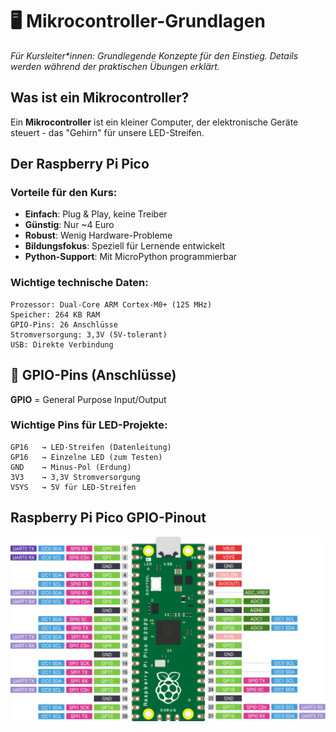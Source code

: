 # 🖥️ Mikrocontroller-Grundlagen

*Für Kursleiter\*innen: Grundlegende Konzepte für den Einstieg. Details werden während der praktischen Übungen erklärt.*

## Was ist ein Mikrocontroller?
Ein **Mikrocontroller** ist ein kleiner Computer, der elektronische Geräte steuert - das "Gehirn" für unsere LED-Streifen.

## Der Raspberry Pi Pico

### Vorteile für den Kurs:
- **Einfach**: Plug & Play, keine Treiber
- **Günstig**: Nur ~4 Euro
- **Robust**: Wenig Hardware-Probleme
- **Bildungsfokus**: Speziell für Lernende entwickelt
- **Python-Support**: Mit MicroPython programmierbar

### Wichtige technische Daten:
```
Prozessor: Dual-Core ARM Cortex-M0+ (125 MHz)
Speicher: 264 KB RAM 
GPIO-Pins: 26 Anschlüsse
Stromversorgung: 3,3V (5V-tolerant)
USB: Direkte Verbindung
```

## 🔌 GPIO-Pins (Anschlüsse)

**GPIO** = General Purpose Input/Output

### Wichtige Pins für LED-Projekte:
```
GP16   → LED-Streifen (Datenleitung)
GP16   → Einzelne LED (zum Testen)
GND    → Minus-Pol (Erdung)
3V3    → 3,3V Stromversorgung
VSYS   → 5V für LED-Streifen
```

## Raspberry Pi Pico GPIO-Pinout

![Raspberry Pi Pico GPIO Pinout](../assets/raspberry-pi-pico-gpio.png)

